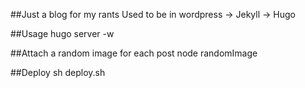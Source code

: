 ##Just a blog for my rants
Used to be in wordpress -> Jekyll -> Hugo

##Usage
hugo server -w

##Attach a random image for each post
node randomImage

##Deploy
sh deploy.sh
